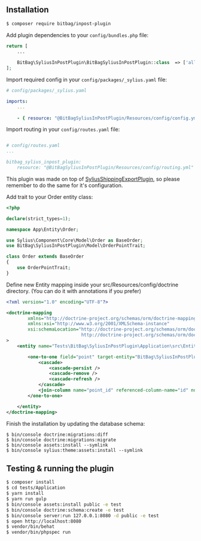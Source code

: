 ## Installation
```bash
$ composer require bitbag/inpost-plugin
```

Add plugin dependencies to your `config/bundles.php` file:
```php
return [
    ...
    
    BitBag\SyliusInPostPlugin\BitBagSyliusInPostPlugin::class  => ['all' => true]
];
```

Import required config in your `config/packages/_sylius.yaml` file:

```yaml
# config/packages/_sylius.yaml

imports:
    ...
    
    - { resource: "@BitBagSyliusInPostPlugin/Resources/config/config.yml" }
```

Import routing in your `config/routes.yaml` file:

```yaml

# config/routes.yaml
...

bitbag_sylius_inpost_plugin:
    resource: "@BitBagSyliusInPostPlugin/Resources/config/routing.yml"
```

This plugin was made on top of [SyliusShippingExportPlugin](https://github.com/BitBagCommerce/SyliusShippingExportPlugin), so please remember to do the same for it's configuration.

Add trait to your Order entity class:
```php
<?php

declare(strict_types=1);

namespace App\Entity\Order;

use Sylius\Component\Core\Model\Order as BaseOrder;
use BitBag\SyliusInPostPlugin\Model\OrderPointTrait;

class Order extends BaseOrder
{
    use OrderPointTrait;
}
```

Define new Entity mapping inside your src/Resources/config/doctrine directory. (You can do it with annotations if you prefer)

```xml
<?xml version="1.0" encoding="UTF-8"?>

<doctrine-mapping
        xmlns="http://doctrine-project.org/schemas/orm/doctrine-mapping"
        xmlns:xsi="http://www.w3.org/2001/XMLSchema-instance"
        xsi:schemaLocation="http://doctrine-project.org/schemas/orm/doctrine-mapping
                            http://doctrine-project.org/schemas/orm/doctrine-mapping.xsd"
>
    <entity name="Tests\BitBag\SyliusInPostPlugin\Application\src\Entity\Order" table="sylius_order">

        <one-to-one field="point" target-entity="BitBag\SyliusInPostPlugin\Entity\Point">
            <cascade>
                <cascade-persist />
                <cascade-remove />
                <cascade-refresh />
            </cascade>
            <join-column name="point_id" referenced-column-name="id" nullable="true" />
        </one-to-one>

    </entity>
</doctrine-mapping>
```



Finish the installation by updating the database schema:
```
$ bin/console doctrine:migrations:diff
$ bin/console doctrine:migrations:migrate
$ bin/console assets:install --symlink
$ bin/console sylius:theme:assets:install --symlink
```

## Testing & running the plugin
```bash
$ composer install
$ cd tests/Application
$ yarn install
$ yarn run gulp
$ bin/console assets:install public -e test
$ bin/console doctrine:schema:create -e test
$ bin/console server:run 127.0.0.1:8080 -d public -e test
$ open http://localhost:8080
$ vendor/bin/behat
$ vendor/bin/phpspec run
```